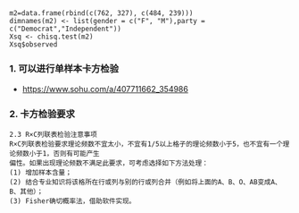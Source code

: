 ## 



```
m2=data.frame(rbind(c(762, 327), c(484, 239)))
dimnames(m2) <- list(gender = c("F", "M"),party = c("Democrat","Independent"))                 
Xsq <- chisq.test(m2)
Xsq$observed
```


### 1. 可以进行单样本卡方检验
- https://www.sohu.com/a/407711662_354986

### 2. 卡方检验要求
```
2.3 R×C列联表检验注意事项 
R×C列联表检验要求理论频数不宜太小，不宜有1/5以上格子的理论频数小于5，也不宜有一个理论频数小于1，否则有可能产生
偏性。如果出现理论频数不满足此要求，可考虑选择如下方法处理：
(1) 增加样本含量；
(2) 结合专业知识将该格所在行或列与别的行或列合并（例如将上面的A、B、O、AB变成A、B、其他）；
(3) Fisher确切概率法，借助软件实现。
```

